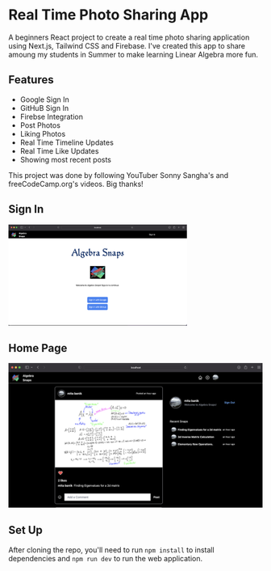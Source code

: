 # Real Time Photo Sharing App

A beginners React project to create a real time photo sharing application using Next.js, Tailwind CSS and Firebase. I've created this app to share amoung my students in Summer to make learning Linear Algebra more fun.

## Features
- Google Sign In
- GitHuB Sign In
- Firebse Integration
- Post Photos
- Liking Photos
- Real Time Timeline Updates
- Real Time Like Updates
- Showing most recent posts

This project was done by following YouTuber Sonny Sangha's and freeCodeCamp.org's videos. Big thanks!

## Sign In

<img src= 'public/images/signIn.png' height="200" weight ="300">

## Home Page

<img src= 'public/images/homePage.png '>

## Set Up

After cloning the repo, you'll need to run `npm install` to install dependencies and `npm run dev` to run the web application.
